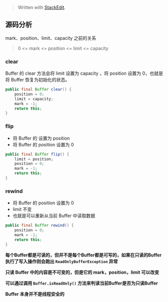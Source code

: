 


> Written with [StackEdit](https://stackedit.io/).

## 源码分析

mark、position、limit、capacity 之前的关系
> 0 <= mark <= position <= limit <= capacity

### clear
Buffer 的 clear 方法会将 limit 设置为 capacity ，将 position 设置为 0，也就是将 Buffer 恢复为初始化的状态。

```java
public final Buffer clear() {  
    position = 0;  
    limit = capacity;  
    mark = -1;  
    return this;  
}
```

### flip
- 将 Buffer 的 设置为 position
- 将 Buffer 的 position 设置为 0

```java
public final Buffer flip() {  
    limit = position;  
    position = 0;  
    mark = -1;  
    return this;  
}
```

### rewind
- 将 Buffer 的 position 设置为 0
- limit 不变
- 也就是可以重新从当前 Buffer 中读取数据

```java
public final Buffer rewind() {  
    position = 0;  
    mark = -1;  
    return this;  
}
```

**每个Buffer都是可读的，但并不是每个Buffer都是可写的，如果在只读的Buffer执行了写入操作则会跑出 `ReadOnlyBufferException` 异常**

**只读 Buffer 中的内容是不可变的，但是它的 mark，position，limit 可以改变**

**可以通过调用 `Buffer.isReadOnly()` 方法来判读当前Buffer是否为只读Buffer**

**Buffer 本身并不是线程安全的**
<!--stackedit_data:
eyJoaXN0b3J5IjpbLTExNjY4OTY0MzEsNDAzMzI3MTMsMTAxMD
AzOTgwNl19
-->